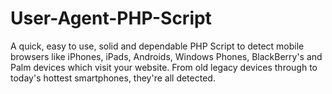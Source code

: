 User-Agent-PHP-Script
=====================
A quick, easy to use, solid and dependable PHP Script to detect mobile browsers like iPhones, iPads, Androids, Windows Phones, BlackBerry's and Palm devices which visit your website. From old legacy devices through to today's hottest smartphones, they're all detected.
